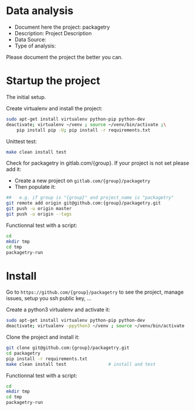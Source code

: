 # Data analysis
- Document here the project: packagetry
- Description: Project Description
- Data Source:
- Type of analysis:

Please document the project the better you can.

# Startup the project

The initial setup.

Create virtualenv and install the project:
```bash
sudo apt-get install virtualenv python-pip python-dev
deactivate; virtualenv ~/venv ; source ~/venv/bin/activate ;\
    pip install pip -U; pip install -r requirements.txt
```

Unittest test:
```bash
make clean install test
```

Check for packagetry in gitlab.com/{group}.
If your project is not set please add it:

- Create a new project on `gitlab.com/{group}/packagetry`
- Then populate it:

```bash
##   e.g. if group is "{group}" and project_name is "packagetry"
git remote add origin git@github.com:{group}/packagetry.git
git push -u origin master
git push -u origin --tags
```

Functionnal test with a script:

```bash
cd
mkdir tmp
cd tmp
packagetry-run
```

# Install

Go to `https://github.com/{group}/packagetry` to see the project, manage issues,
setup you ssh public key, ...

Create a python3 virtualenv and activate it:

```bash
sudo apt-get install virtualenv python-pip python-dev
deactivate; virtualenv -ppython3 ~/venv ; source ~/venv/bin/activate
```

Clone the project and install it:

```bash
git clone git@github.com:{group}/packagetry.git
cd packagetry
pip install -r requirements.txt
make clean install test                # install and test
```
Functionnal test with a script:

```bash
cd
mkdir tmp
cd tmp
packagetry-run
```

